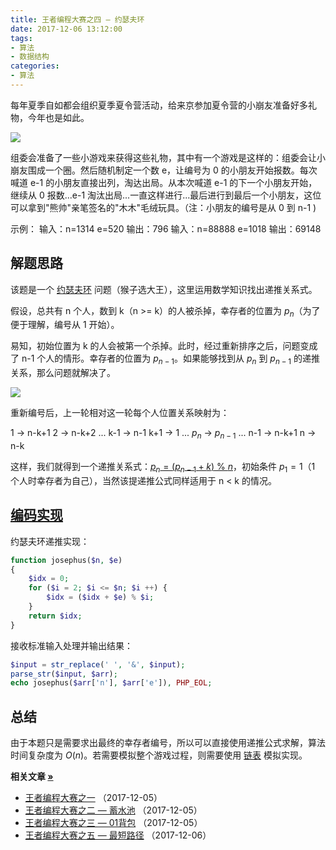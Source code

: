 ```yaml
---
title: 王者编程大赛之四 — 约瑟夫环
date: 2017-12-06 13:12:00
tags:
- 算法
- 数据结构
categories:
- 算法
---
```


每年夏季自如都会组织夏季夏令营活动，给来京参加夏令营的小崩友准备好多礼物，今年也是如此。

![](//img1.fanhaobai.com/2017/12/2017-ziroom-king-4/3d9cf2e7-dfe6-4b6e-8526-991296c3ea51.png)<!--more-->

组委会准备了一些小游戏来获得这些礼物，其中有一个游戏是这样的：组委会让小崩友围成一个圈。然后随机制定一个数 e，让编号为 0 的小朋友开始报数。每次喊道 e-1 的小朋友直接出列，淘达出局。从本次喊道 e-1 的下一个小朋友开始，继续从 0 报数...e-1 淘汰出局...一直这样进行...最后进行到最后一个小朋友，这位可以拿到"熊帅"亲笔签名的"木木"毛绒玩具。（注：小朋友的编号是从 0 到 n-1 )

示例：
输入：n=1314 e=520
输出：796
输入：n=88888 e=1018
输出：69148

## 解题思路

该题是一个 [约瑟夫环](https://zh.wikipedia.org/wiki/%E7%BA%A6%E7%91%9F%E5%A4%AB%E6%96%AF%E9%97%AE%E9%A2%98) 问题（猴子选大王），这里运用数学知识找出递推关系式。

假设，总共有 n 个人，数到 k（n >= k）的人被杀掉，幸存者的位置为 $p_n$（为了便于理解，编号从 1 开始）。

易知，初始位置为 k 的人会被第一个杀掉。此时，经过重新排序之后，问题变成了 n-1 个人的情形。幸存者的位置为 $p_{n-1}$。如果能够找到从 $p_{n}$ 到 $p_{n-1}$ 的递推关系，那么问题就解决了。

![](//img2.fanhaobai.com/2017/12/2017-ziroom-king-4/3d9cf2e7-dfe6-4b6e-8526-991296c3ea51.png)

重新编号后，上一轮相对这一轮每个人位置关系映射为：

1 -> n-k+1
2 -> n-k+2
...
k-1 -> n-1
k+1 -> 1
...
$p_n$ -> $p_{n-1}$
...
n-1 -> n-k+1
n -> n-k

这样，我们就得到一个递推关系式：[$p_n = (p_{n-1} + k)$ % $n$](#)，初始条件 $p_1 = 1$（1 个人时幸存者为自己），当然该提递推公式同样适用于 n < k 的情况。

## [编码实现](https://github.com/fan-haobai/2017-ziroom-king/blob/master/src/6.php)

约瑟夫环递推实现：

```PHP
function josephus($n, $e)
{
    $idx = 0;
    for ($i = 2; $i <= $n; $i ++) {
        $idx = ($idx + $e) % $i;
    }
    return $idx;
}
```

接收标准输入处理并输出结果：

```PHP
$input = str_replace(' ', '&', $input);
parse_str($input, $arr);
echo josephus($arr['n'], $arr['e']), PHP_EOL;
```

## 总结

由于本题只是需要求出最终的幸存者编号，所以可以直接使用递推公式求解，算法时间复杂度为 $O(n)$。若需要模拟整个游戏过程，则需要使用 [链表](http://blog.csdn.net/sxhelijian/article/details/9052891) 模拟实现。

<strong>相关文章 [»](#)</strong>

* [王者编程大赛之一](https://www.fanhaobai.com/2017/12/2017-ziroom-king-1.html) <span>（2017-12-05）</span>
* [王者编程大赛之二 — 蓄水池](https://www.fanhaobai.com/2017/12/2017-ziroom-king-2.html) <span>（2017-12-05）</span>
* [王者编程大赛之三 — 01背包](https://www.fanhaobai.com/2017/12/2017-ziroom-king-3.html) <span>（2017-12-05）</span>
* [王者编程大赛之五 — 最短路径](https://www.fanhaobai.com/2017/12/2017-ziroom-king-5.html) <span>（2017-12-06）</span>